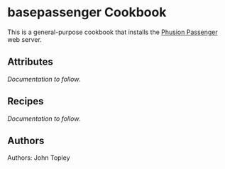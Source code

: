 # basepassenger Cookbook
This is a general-purpose cookbook that installs the [Phusion Passenger](https://www.phusionpassenger.com/) web server.

## Attributes
*Documentation to follow.*

## Recipes
*Documentation to follow.*

## Authors
Authors: John Topley

